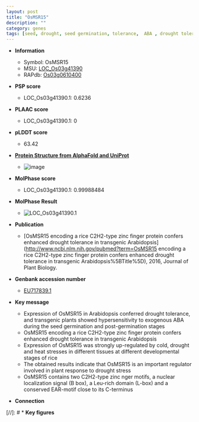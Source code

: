 ```yaml
---
layout: post
title: "OsMSR15"
description: ""
category: genes
tags: [seed, drought, seed germination, tolerance,  ABA , drought tolerance, stress, zinc, R protein, drought stress, ABA]
---
```


* **Information**  
    + Symbol: OsMSR15  
    + MSU: [LOC_Os03g41390](http://rice.plantbiology.msu.edu/cgi-bin/ORF_infopage.cgi?orf=LOC_Os03g41390)  
    + RAPdb: [Os03g0610400](http://rapdb.dna.affrc.go.jp/viewer/gbrowse_details/irgsp1?name=Os03g0610400)  

* **PSP score**  
    + LOC_Os03g41390.1: 0.6236 

* **PLAAC score**  
    + LOC_Os03g41390.1: 0 

* **pLDDT score**
    + 63.42

* **[Protein Structure from AlphaFold and UniProt](https://www.uniprot.org/uniprotkb/Q7X850/entry#structure)**
    + ![image](https://ricepsp.github.io/images/Q7/AF-Q7X850-F1.png)

* **MolPhase score**
    + LOC_Os03g41390.1: 0.99988484

* **MolPhase Result**
    + ![LOC_Os03g41390.1](https://304243504.github.io/Pictures/LOC_Os03g/LOC_Os03g41390.1.png)

* **Publication**  
    + [OsMSR15 encoding a rice C2H2-type zinc finger protein confers enhanced drought tolerance in transgenic Arabidopsis](http://www.ncbi.nlm.nih.gov/pubmed?term=OsMSR15 encoding a rice C2H2-type zinc finger protein confers enhanced drought tolerance in transgenic Arabidopsis%5BTitle%5D), 2016, Journal of Plant Biology.

* **Genbank accession number**  
    + [EU717839.1](http://www.ncbi.nlm.nih.gov/nuccore/EU717839.1)

* **Key message**  
    + Expression of OsMSR15 in Arabidopsis conferred drought tolerance, and transgenic plants showed hypersensitivity to exogenous ABA during the seed germination and post-germination stages
    + OsMSR15 encoding a rice C2H2-type zinc finger protein confers enhanced drought tolerance in transgenic Arabidopsis
    + Expression of OsMSR15 was strongly up-regulated by cold, drought and heat stresses in different tissues at different developmental stages of rice
    + The obtained results indicate that OsMSR15 is an important regulator involved in plant response to drought stress
    + OsMSR15 contains two C2H2-type zinc nger motifs, a nuclear localization signal (B box), a Leu-rich domain (L-box) and a conserved EAR-motif close to its C-terminus

* **Connection**  

[//]: # * **Key figures**  


